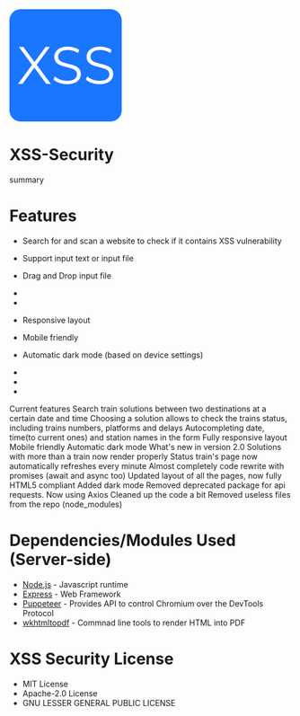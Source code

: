 <img src="https://github.com/itsraval/XSS-Security/blob/main/public/images/favicon.png?" width="200" height="200">

# XSS-Security
summary

# Features
* Search for and scan a website to check if it contains XSS vulnerability
* Support input text or input file
* Drag and Drop input file
*
*

* Responsive layout
* Mobile friendly
* Automatic dark mode (based on device settings)
*
*
* 

Current features
Search train solutions between two destinations at a certain date and time
Choosing a solution allows to check the trains status, including trains numbers, platforms and delays
Autocompleting date, time(to current ones) and station names in the form
Fully responsive layout
Mobile friendly
Automatic dark mode
What's new in version 2.0
Solutions with more than a train now render properly
Status train's page now automatically refreshes every minute
Almost completely code rewrite with promises (await and async too)
Updated layout of all the pages, now fully HTML5 compliant
Added dark mode
Removed deprecated package for api requests. Now using Axios
Cleaned up the code a bit
Removed useless files from the repo (node_modules)

# Dependencies/Modules Used (Server-side)
* [Node.js](https://nodejs.org/en/) - Javascript runtime
* [Express](https://expressjs.com/) - Web Framework
* [Puppeteer](https://www.npmjs.com/package/puppeteer) - Provides API to control Chromium over the DevTools Protocol
* [wkhtmltopdf](https://wkhtmltopdf.org/) - Commnad line tools to render HTML into PDF

# XSS Security License 
* MIT License
* Apache-2.0 License
* GNU LESSER GENERAL PUBLIC LICENSE
